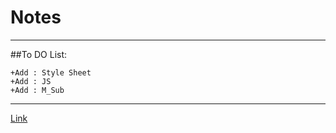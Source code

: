 # Notes
---

##To DO List:
```
+Add : Style Sheet
+Add : JS
+Add : M_Sub
```
---

[Link ](https://varma7.github.io/)